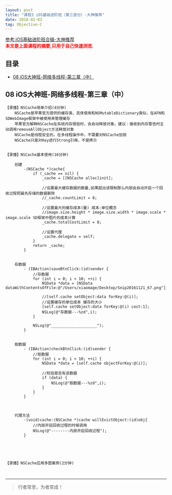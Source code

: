 ```yaml
---
layout: post
title: "课程3 iOS基础进阶班（第三部分）-大神推荐"
date: 2018-02-03
tag: Objective-C
---
```



[参考:iOS基础进阶班合辑-大神推荐](https://ke.qq.com/course/package/15652)      
<span style="font-weight:bold;color:red;">本文是上面课程的摘要,只用于自己快速浏览.</span>


## 目录

* [08 iOS大神班-网络多线程-第三章（中）](#content8)






<!-- ************************************************ -->
## <a id="content8">08 iOS大神班-网络多线程-第三章（中）</a>
```
【录播】NSCache简单介绍(4分钟)
    NSCache是苹果官方提供的缓存类，具体使用和NSMutableDictionary类似，在AFN和SDWebImage框架中被使用来管理缓存
    苹果官方解释NSCache在系统内存很低时，会自动释放对象，建议：接收到内存警告时主动调用removeAllObject方法释放对象
    NSCache是线程安全的，在多线程操作中，不需要对NSCache加锁
    NSCache只是对Key进行Strong引用，不是拷贝


【录播】NSCache基本使用(16分钟)

    创建
        -(NSCache *)cache{
            if (_cache == nil) {
                _cache = [[NSCache alloc]init];
                
                //设置最大缓存数据的数量,如果超出该限制那么内部会自动开启一个回收过程把最先存储的数据删除
                //_cache.countLimit = 8;
                
                //设置最大的缓存成本(量) 成本:单位概念
                //image.size.height * image.size.width * image.scale * image.scale SD框架中图片的成本计算
                _cache.totalCostLimit = 8;
                
                //设置代理
                _cache.delegate = self;
            }
            return _cache;
        }


    存数据
        - (IBAction)saveBtnClick:(id)sender {
            //存数据
            for (int i = 0; i < 10; ++i) {
                NSData *data = [NSData dataWithContentsOfFile:@"/Users/xiaomage/Desktop/Snip20161121_67.png"];
                
                //[self.cache setObject:data forKey:@(i)];
                //设置缓存的单位成本 缓存的大小
                [self.cache setObject:data forKey:@(i) cost:1];
                NSLog(@"存数据---%zd",i);
            }
            
            NSLog(@"____________________");
        }


    取数据
        - (IBAction)checkBtnClick:(id)sender {
            //取数据
            for (int i = 0; i < 10; ++i) {
                NSData *data = [self.cache objectForKey:@(i)];

                //校验是否有该数据
                if (data) {
                    NSLog(@"取数据---%zd",i);
                }
            }
        }



    代理方法
        -(void)cache:(NSCache *)cache willEvictObject:(id)obj{
            //内部开启回收过程的时候调用
            NSLog(@"--------内部开启回收过程");
        }





【录播】NSCache应用多图案例(2分钟)



```




----------
>  行者常至，为者常成！


